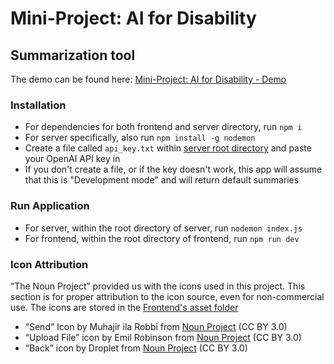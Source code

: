 # Mini-Project: AI for Disability
## Summarization tool

The demo can be found here: [Mini-Project: AI for Disability - Demo](https://youtu.be/jqUHPhdGc_s)

### Installation
- For dependencies for both frontend and server directory, run `npm i`
- For server specifically, also run `npm install -g nodemon`
- Create a file called `api_key.txt` within [server root directory](server) and paste your OpenAI API key in
- If you don't create a file, or if the key doesn't work, this app will assume that this is "Development mode" and will return default summaries

### Run Application
- For server, within the root directory of server, run `nodemon index.js`
- For frontend, within the root directory of frontend, run `npm run dev`

### Icon Attribution
“The Noun Project” provided us with the icons used in this project. This section is for proper attribution to the icon source, even for non-commercial use. The icons are stored in the [Frontend's asset folder](./frontend/src/assets)

* “Send” Icon by Muhajir ila Robbi from [Noun Project](https://thenounproject.com/icon/send-2498628/) (CC BY 3.0) 
* “Upload File” icon by Emil Robinson from [Noun Project](https://thenounproject.com/icon/upload-file-3972490/) (CC BY 3.0)
* “Back” icon by Droplet from [Noun Project](https://thenounproject.com/icon/close-2389681/) (CC BY 3.0)
